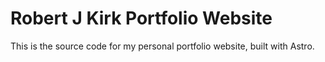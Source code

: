 # Robert J Kirk Portfolio Website

This is the source code for my personal portfolio website, built with Astro.
